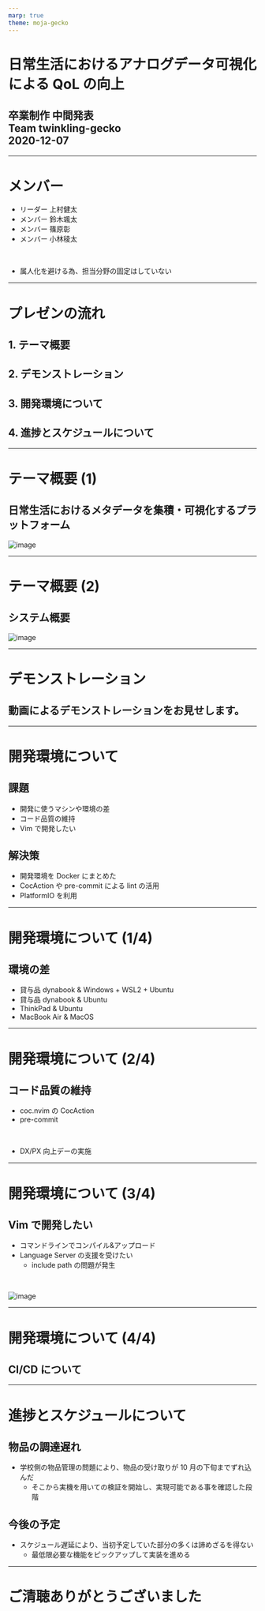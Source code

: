 ```yaml
---
marp: true
theme: moja-gecko
---
```


<!-- _class: cover -->

# 日常生活におけるアナログデータ可視化による QoL の向上

## 卒業制作 中間発表<br>Team twinkling-gecko<br>2020-12-07

<!-- (原稿)
それでは私達の発表を始めさせていただきます。
私達、チームtwinkling-geckoでは、
日常生活におけるアナログデータ可視化によるQoLの向上
をテーマとして卒業制作を進めて参りました。
-->

---

# メンバー

- リーダー 上村健太
- メンバー 鈴木颯太
- メンバー 篠原彰
- メンバー 小林稜太

<br>

- 属人化を避ける為、担当分野の固定はしていない

<!-- (原稿)
メンバーは上村、鈴木、篠原、小林の4名で、今回は作業の属人化を避ける為に誰が何処を担当すると言ったような担当分野の固定はしておらず、全員が分野を問わずに作業を担当することを目標として進めて参りました。
-->

<!-- (メモ)
スクラム開発における"属人性の排除"の解釈については諸説ある
ここでは、うちの学校の卒制でありがちな"完全な役割分担で他の分野を触ることが出来ない"を避ける という意味合い
http://bonotake.hatenablog.com/entry/2018/01/12/085058
-->

---

# プレゼンの流れ

## 1. テーマ概要

## 2. デモンストレーション

## 3. 開発環境について

## 4. 進捗とスケジュールについて

<!-- (原稿)
今回の発表では、最初にテーマの概要を説明し、デモンストレーションをお見せします。
その後、開発周りの話、開発のスケジュールについての話 という流れで進めていこうと思います。
-->

---

# テーマ概要 (1)

## 日常生活におけるメタデータを集積・可視化するプラットフォーム

![image](https://user-images.githubusercontent.com/38117745/101239515-57238880-372b-11eb-8ae4-15e65dab1b32.png)

<!-- (原稿)
私達はチームテーマとして
"日常生活におけるアナログデータ可視化による QoL の向上"
を掲げましたが、これを体現する為に、
日常生活におけるメタデータを集積・可視化するプラットフォーム
というものを作成しています。

これは日常生活の中にあるメタデータ、
例えば食べ物や飲み物の消費期限・カロリー
洗剤や消耗品の残量・在庫や消耗時刻といった情報を収集し、そこから
消費量の統計や依存性チェック、消費優先度の算出や追加購入の通知、需要予測の最適化などの付加価値を提供する為のプラットフォームとなっています。
-->

<!-- TODO 図をいい感じに直す -->

---

# テーマ概要 (2)

## システム概要

![image](https://user-images.githubusercontent.com/38117745/101243916-a7f4aa80-3746-11eb-9143-f1dc27e43b64.png)

<!-- (原稿)
具体的な内容に移ります。
私達のプラットフォームは主に3つの要素から構成され、
実際にメタデータを取得する部分であり、センサーとマイコンを組み合わせたモノ、これを私達はセンシングユニットと呼んでいます。 これは各家庭や店舗に複数設置されることを想定しています。

そのセンシングユニットからのデータを集約し、クラウドに構築されたプラットフォームへのデータ送信やセンシングユニットの管理を担当するローカルハブ

そして、各家庭や店舗のローカルハブからデータを受け取り、それらを集積するプラットフォームという構造になっています。

私達はプラットフォーム部分の構築を担当し、メタデータの利活用を行いたい企業が規格に沿ったセンシングユニットを作成、ゆくゆくは各家庭に複数のセンサーを配置し、消費者・企業の双方がこれまで活用していなかったデータを活用出来ることを目標としています。

今回はロールモデルとして、重量センサーで消耗品の重量を計測し、消費量を元に統計を表示したり、依存性チェックを行うものを用意しました。

他に考えられるものとして、開閉センサーを利用したドア開閉による移動量のチェックや照度センサーによる睡眠のチェックを始め、センシングユニットを開発することで、様々なメタデータを利活用することが可能です。
-->

<!-- TODO 図をいい感じに直す -->
<!-- TODO プラットフォームという言葉について プロジェクトの全体を示す語と、クラウドに置くものを示す語がかぶっているので何か考える -->

---

# デモンストレーション

## 動画によるデモンストレーションをお見せします。

<!-- (原稿)
現段階では試作状態で、ケーブルや基板がむき出しになっていますが、こちらが重量センサータイプのセンシングユニットで、ここに計測対象物が載っています。

ここからコーヒーを取って、1杯飲んで戻しました。

すると、センシングユニットから飲んだ分だけ減った重量データがローカルハブに送信されます。

Webアプリからコーヒーの消費量を確認することが出来ます。
-->

<!-- (メモ)
この動画の中で、
- はかりで重量を測ってるシーン
- BLEのブロードキャストの傍受
- プラットフォームへ登録されてるところ
を撮影してそれっぽくつなぎ合わせるといいかも

流れはDiscordに書いた内容を使う予定
動画を止めつつ話す感じで良いかも?
-->

---

# 開発環境について

## 課題

- 開発に使うマシンや環境の差
- コード品質の維持
- Vim で開発したい

## 解決策

- 開発環境を Docker にまとめた
- CocAction や pre-commit による lint の活用
- PlatformIO を利用

<!-- (原稿)
ここからは開発に関しての話になります。

実際に開発をする上で、いくつか問題点がありました。
まず1つ目が、メンバー間で開発に使うマシンや環境の差が大きいこと。
2つ目がコード品質の維持について。
3つ目がVimを使いたいという希望があった点。

それぞれについて見ていきます。
-->

---

# 開発環境について (1/4)

## 環境の差

- 貸与品 dynabook & Windows + WSL2 + Ubuntu
- 貸与品 dynabook & Ubuntu
- ThinkPad & Ubuntu
- MacBook Air & MacOS

<!-- (原稿)
開発環境についての話ですが、チーム内で環境が割とバラバラになっています。今回は開発環境をDocker+docker-composeで構築し、環境に起因するトラブルを回避するようにしました。
また、環境をコンテナに閉じ込めることでCI/CD環境へ展開する事も容易になります。
-->

---

# 開発環境について (2/4)

## コード品質の維持

- coc.nvim の CocAction
- pre-commit

<br>

- DX/PX 向上デーの実施

<!-- (原稿)
複数人で開発する際に問題となるのがコード品質の維持。コードスタイル等の差異は1アクションでLanguage Serverのフォーマット機能を呼び出せるCocActionやpre-commitによる検査により補正することにしました。

また、定期的にDX/PX向上デーとして開発環境に関する知見の共有を行い、lintやフォーマッタを確認出来るようにしました。
-->

---

# 開発環境について (3/4)

## Vim で開発したい

- コマンドラインでコンパイル&アップロード
- Language Server の支援を受けたい
  - include path の問題が発生

<br>

![image](https://user-images.githubusercontent.com/38117745/101244745-7a5e3000-374b-11eb-8d26-4bb97881b424.png)

<!-- (原稿)
マイコンの開発をするに当たり、Arduinoプラットフォームを利用する前提で、3つの環境を試しました。

1. Arduino IDE
2. Arduino CLI
3. PlatformIO

最終的に私達のチームではPlatformIOをDockerに閉じ込めた環境を構築して使うこととしました。

Arduino IDEは最も手軽な環境ですが、IDEとしての使い勝手が悪いので、物品の検品を兼ねた最初期のテストにのみ使用しました。

任意のエディタを使うことを前提に、CLIツールによるコンパイル&アップロードとライブラリの管理のソリューションを模索する中で、
Arduino CLIはArduino公式でサポートされているコマンドラインツールで、当初はこれをベースにDockerに閉じ込めて、ライブラリの格納先をホストと共有することで環境を作ろうとしました。
しかし、C++のLanguage Serverがこのライブラリをincludeできなかった為、arduino-cliを使う方法は断念。

PlatformIOをベースにすることとし、ライブラリ郡はPlatformIOの持つライブラリ管理システムに乗っかり、出力されるLanguage Server用のinclude pathを記述したファイルのパスを置換することで対応。

ホストの環境を汚さず、VimでC++のLanguage Serverであるcclsの支援を受けながらコーディングし、ターミナルからビルドとアップロードする環境を用意しました。
-->

<!-- TODO 図をいい感じに直す -->

---

# 開発環境について (4/4)

## CI/CD について

<!-- (原稿)
-->

<!-- TODO -->

---

# 進捗とスケジュールについて

## 物品の調達遅れ

- 学校側の物品管理の問題により、物品の受け取りが 10 月の下旬までずれ込んだ
  - そこから実機を用いての検証を開始し、実現可能である事を確認した段階

## 今後の予定

- スケジュール遅延により、当初予定していた部分の多くは諦めざるを得ない
  - 最低限必要な機能をピックアップして実装を進める

<!-- (原稿)
最後に今後の進捗とスケジュールについてです。
まず、問題として物品の調達遅れがあり、スケジュールが大幅に後ろ倒しになっています。
当初のスケジュールで8月中を予定していた、実物を使っての検証やプロトタイピングが10月の最終週からのスタートとなり、進捗も遅れています。

今後の予定ですが、恐らく当初に予定していた部分の多くを諦めざるを得ない状況となっています。
必要な昨日をピックアップして実装を進めていきます。
-->

---

<!-- _class: back-cover -->

# ご清聴ありがとうございました

<!--
質疑応答用メモ
- Amazonの自動発注秤
- ATOM Sensor
 -->
